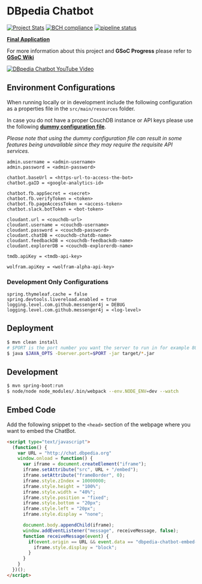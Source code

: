 # DBpedia Chatbot

[![Project Stats](https://www.openhub.net/p/dbpedia-chatbot/widgets/project_thin_badge.gif)](https://www.openhub.net/p/dbpedia-chatbot)
[![BCH compliance](https://bettercodehub.com/edge/badge/dbpedia/chatbot?branch=master)](https://bettercodehub.com/)
[![pipeline status](https://gitlab.com/ram-g-athreya/chatbot/badges/master/pipeline.svg)](https://gitlab.com/ram-g-athreya/chatbot/commits/master)

**[Final Application](http://chat.dbpedia.org)**

For more information about this project and **GSoC Progress** please refer to **[GSoC Wiki](https://github.com/dbpedia/chatbot/wiki/GSoC-2017:-Chatbot-for-DBpedia)**

[![DBpedia Chatbot YouTube Video](https://media.giphy.com/media/26CaLmhBRmHjSb3Hy/giphy.gif)](https://www.youtube.com/watch?v=Wk-UUufDpZs)

## Environment Configurations

When running locally or in development include the following configuration as a properties file in the `src/main/resources` folder.

In case you do not have a proper CouchDB instance or API keys please use the following **[dummy configuration file](https://github.com/dbpedia/chatbot/wiki/Chatbot-Dummy-Configuration)**.

_Please note that using the dummy configuration file can result in some features being unavailable since they may require the requisite API services._

```properties
admin.username = <admin-username>
admin.password = <admin-password>

chatbot.baseUrl = <https-url-to-access-the-bot>
chatbot.gaID = <google-analytics-id>

chatbot.fb.appSecret = <secret>
chatbot.fb.verifyToken = <token>
chatbot.fb.pageAccessToken = <access-token>
chatbot.slack.botToken = <bot-token>

cloudant.url = <couchdb-url>
cloudant.username = <couchdb-username>
cloudant.password = <couchdb-password>
cloudant.chatDB = <couchdb-chatdb-name>
cloudant.feedbackDB = <couchdb-feedbackdb-name>
cloudant.explorerDB = <couchdb-explorerdb-name>

tmdb.apiKey = <tmdb-api-key>

wolfram.apiKey = <wolfram-alpha-api-key>
```

### Development Only Configurations

```properties
spring.thymeleaf.cache = false
spring.devtools.livereload.enabled = true
logging.level.com.github.messenger4j = DEBUG
logging.level.com.github.messenger4j = <log-level>
```

## Deployment

```sh
$ mvn clean install
# $PORT is the port number you want the server to run in for example 8080
$ java $JAVA_OPTS -Dserver.port=$PORT -jar target/*.jar
```

## Development

```sh
$ mvn spring-boot:run
$ node/node node_modules/.bin/webpack --env.NODE_ENV=dev --watch
```

## Embed Code

Add the following snippet to the `<head>` section of the webpage where you want to embed the ChatBot.

```html
<script type="text/javascript">
  (function() {
    var URL = "http://chat.dbpedia.org"
    window.onload = function() {
      var iframe = document.createElement("iframe");
      iframe.setAttribute("src", URL + "/embed");
      iframe.setAttribute("frameBorder", 0);
      iframe.style.zIndex = 10000000;
      iframe.style.height = "100%";
      iframe.style.width = "40%";
      iframe.style.position = "fixed";
      iframe.style.bottom = "20px";
      iframe.style.left = "20px";
      iframe.style.display = "none";

      document.body.appendChild(iframe);
      window.addEventListener("message", receiveMessage, false);
      function receiveMessage(event) {
        if(event.origin == URL && event.data == "dbpedia-chatbot-embed-loaded") {
          iframe.style.display = "block";
        }
      }
    }
  })();
</script>
```

